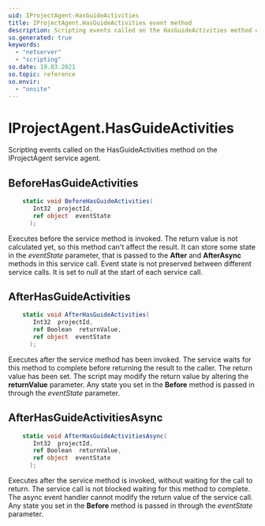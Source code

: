 ```yaml
---
uid: IProjectAgent-HasGuideActivities
title: IProjectAgent.HasGuideActivities event method
description: Scripting events called on the HasGuideActivities method on the IProjectAgent service agent.
so.generated: true
keywords:
  - "netserver"
  - "scripting"
so.date: 19.03.2021
so.topic: reference
so.envir:
  - "onsite"
---
```

# IProjectAgent.HasGuideActivities

Scripting events called on the <see cref='M:SuperOffice.CRM.Services.IProjectAgent.HasGuideActivities'>HasGuideActivities</see> method on the <see cref='IProjectAgent'>IProjectAgent</see>  service agent.

## BeforeHasGuideActivities
```cs
    static void BeforeHasGuideActivities(
       Int32  projectId,
       ref object  eventState
      );
```
Executes before the service method is invoked.
The return value is not calculated yet, so this method can't affect the result.
It can store some state in the *eventState* parameter, that is passed to the **After** and **AfterAsync** methods in this service call.
Event state is not preserved between different service calls. It is set to null at the start of each service call.
## AfterHasGuideActivities
```cs
    static void AfterHasGuideActivities(
       Int32  projectId,
       ref Boolean  returnValue,
       ref object  eventState
      );
```
Executes after the service method has been invoked. The service waits for this method to complete before returning the result to the caller.
The return value has been set. The script may modify the return value by altering the **returnValue** parameter.
Any state you set in the **Before** method is passed in through the *eventState* parameter.
## AfterHasGuideActivitiesAsync
```cs
    static void AfterHasGuideActivitiesAsync(
       Int32  projectId,
       ref Boolean  returnValue,
       ref object  eventState
      );
```
Executes after the service method is invoked, without waiting for the call to return.
The service call is not blocked waiting for this method to complete.
The async event handler cannot modify the return value of the service call.
Any state you set in the **Before** method is passed in through the *eventState* parameter.

